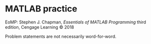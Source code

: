 # MATLAB practice

EoMP: Stephen J. Chapman, _Essentials of MATLAB Programming_ third edition, Cengage Learning © 2018

Problem statements are not necessarily word-for-word.
